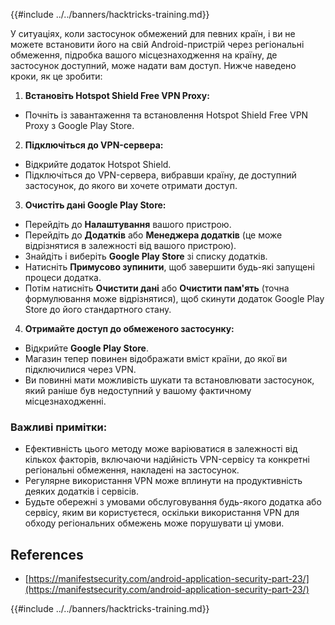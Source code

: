 {{#include ../../banners/hacktricks-training.md}}

У ситуаціях, коли застосунок обмежений для певних країн, і ви не можете встановити його на свій Android-пристрій через регіональні обмеження, підробка вашого місцезнаходження на країну, де застосунок доступний, може надати вам доступ. Нижче наведено кроки, як це зробити:

1. **Встановіть Hotspot Shield Free VPN Proxy:**

- Почніть із завантаження та встановлення Hotspot Shield Free VPN Proxy з Google Play Store.

2. **Підключіться до VPN-сервера:**

- Відкрийте додаток Hotspot Shield.
- Підключіться до VPN-сервера, вибравши країну, де доступний застосунок, до якого ви хочете отримати доступ.

3. **Очистіть дані Google Play Store:**

- Перейдіть до **Налаштування** вашого пристрою.
- Перейдіть до **Додатків** або **Менеджера додатків** (це може відрізнятися в залежності від вашого пристрою).
- Знайдіть і виберіть **Google Play Store** зі списку додатків.
- Натисніть **Примусово зупинити**, щоб завершити будь-які запущені процеси додатка.
- Потім натисніть **Очистити дані** або **Очистити пам'ять** (точна формулювання може відрізнятися), щоб скинути додаток Google Play Store до його стандартного стану.

4. **Отримайте доступ до обмеженого застосунку:**
- Відкрийте **Google Play Store**.
- Магазин тепер повинен відображати вміст країни, до якої ви підключилися через VPN.
- Ви повинні мати можливість шукати та встановлювати застосунок, який раніше був недоступний у вашому фактичному місцезнаходженні.

### Важливі примітки:

- Ефективність цього методу може варіюватися в залежності від кількох факторів, включаючи надійність VPN-сервісу та конкретні регіональні обмеження, накладені на застосунок.
- Регулярне використання VPN може вплинути на продуктивність деяких додатків і сервісів.
- Будьте обережні з умовами обслуговування будь-якого додатка або сервісу, яким ви користуєтеся, оскільки використання VPN для обходу регіональних обмежень може порушувати ці умови.

## References

- [https://manifestsecurity.com/android-application-security-part-23/](https://manifestsecurity.com/android-application-security-part-23/)

{{#include ../../banners/hacktricks-training.md}}
